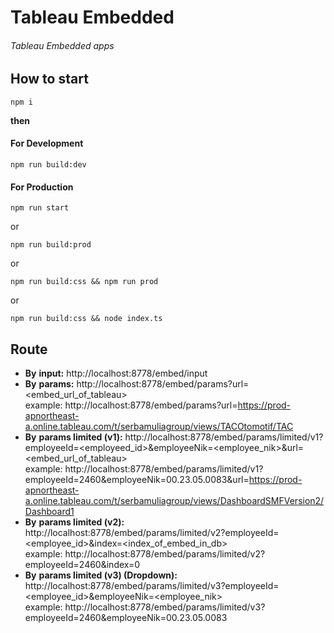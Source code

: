 # Tableau Embedded

###### Tableau Embedded apps

## How to start

```
npm i
```

**then**

#### For Development

```
npm run build:dev
```
#### For Production

```
npm run start
```
or
```
npm run build:prod
```
or
```
npm run build:css && npm run prod
```
or
```
npm run build:css && node index.ts
```

## Route

- **By** **input:** http://localhost:8778/embed/input
- **By** **params:** http://localhost:8778/embed/params?url=<embed_url_of_tableau>
<br/>example: http://localhost:8778/embed/params?url=https://prod-apnortheast-a.online.tableau.com/t/serbamuliagroup/views/TACOtomotif/TAC
- **By** **params limited (v1):** http://localhost:8778/embed/params/limited/v1?employeeId=<employeed_id>&employeeNik=<employee_nik>&url=<embed_url_of_tableau>
<br/>example: http://localhost:8778/embed/params/limited/v1?employeeId=2460&employeeNik=00.23.05.0083&url=https://prod-apnortheast-a.online.tableau.com/t/serbamuliagroup/views/DashboardSMFVersion2/Dashboard1
- **By** **params limited (v2):** http://localhost:8778/embed/params/limited/v2?employeeId=<employee_id>&index=<index_of_embed_in_db>
<br/>example: http://localhost:8778/embed/params/limited/v2?employeeId=2460&index=0
- **By** **params limited (v3) (Dropdown):** http://localhost:8778/embed/params/limited/v3?employeeId=<employee_id>&employeeNik=<employee_nik>
<br/>example: http://localhost:8778/embed/params/limited/v3?employeeId=2460&employeeNik=00.23.05.0083
